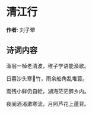 # 清江行

**作者**: 刘子翚

## 诗词内容

渔翁一棹老清波，稚子学语能渔歌。

日暮沙头寒𦶟竹，雨余船角乱堆蓑。

鬻残小鲜仍自鲙，湖海茫茫醉乡内。

夜阑酒渴漱寒流，月照芦花上蓬背。

